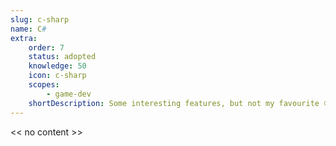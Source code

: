 ```yaml
---
slug: c-sharp
name: C#
extra:
    order: 7
    status: adopted
    knowledge: 50
    icon: c-sharp
    scopes:
        - game-dev
    shortDescription: Some interesting features, but not my favourite 😵. Used in Unity to develop games.
---
```


<< no content >>